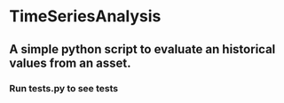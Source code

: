 # TimeSeriesAnalysis

## A simple python script to evaluate an historical values from an asset.

### Run tests.py to see tests  

